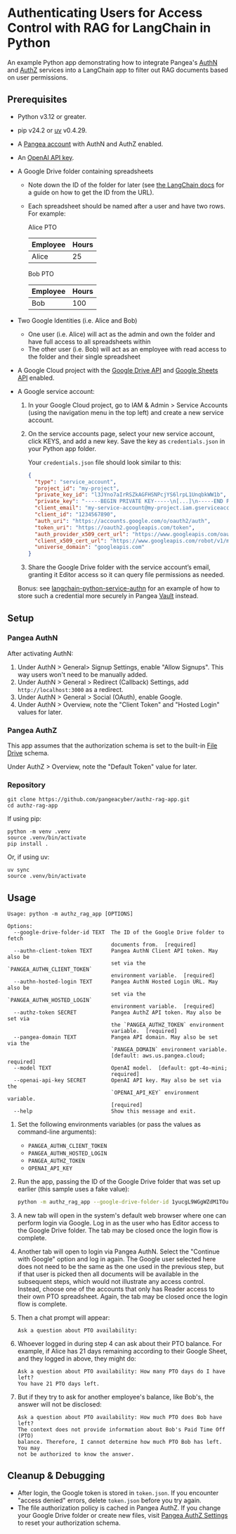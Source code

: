 # Authenticating Users for Access Control with RAG for LangChain in Python

An example Python app demonstrating how to integrate Pangea's [AuthN][]
and [AuthZ][] services into a LangChain app to filter out RAG documents based on
user permissions.

## Prerequisites

- Python v3.12 or greater.
- pip v24.2 or [uv][] v0.4.29.
- A [Pangea account][Pangea signup] with AuthN and AuthZ enabled.
- An [OpenAI API key][OpenAI API keys].
- A Google Drive folder containing spreadsheets

  - Note down the ID of the folder for later (see [the LangChain docs][retrieve-the-google-docs]
    for a guide on how to get the ID from the URL).
  - Each spreadsheet should be named after a user and have two rows. For example:

    Alice PTO

    | Employee | Hours |
    | -------- | ----- |
    | Alice    | 25    |

    Bob PTO

    | Employee | Hours |
    | -------- | ----- |
    | Bob      | 100   |

- Two Google Identities (i.e. Alice and Bob)
  - One user (i.e. Alice) will act as the admin and own the folder and have full
    access to all spreadsheets within
  - The other user (i.e. Bob) will act as an employee with read access to the
    folder and their single spreadsheet
- A Google Cloud project with the [Google Drive API][] and [Google Sheets API][] enabled.
- A Google service account:

  1. In your Google Cloud project, go to IAM & Admin > Service Accounts (using the navigation menu in the top left) and create a new service account.
  2. On the service accounts page, select your new service account, click KEYS, and add a new key. Save the key as `credentials.json` in your Python app folder.

     Your `credentials.json` file should look similar to this:

     ```json
     {
       "type": "service_account",
       "project_id": "my-project",
       "private_key_id": "l3JYno7aIrRSZkAGFHSNPcjYS6lrpL1UnqbkWW1b",
       "private_key": "-----BEGIN PRIVATE KEY-----\n[...]\n-----END PRIVATE KEY-----\n",
       "client_email": "my-service-account@my-project.iam.gserviceaccount.com",
       "client_id": "1234567890",
       "auth_uri": "https://accounts.google.com/o/oauth2/auth",
       "token_uri": "https://oauth2.googleapis.com/token",
       "auth_provider_x509_cert_url": "https://www.googleapis.com/oauth2/v1/certs",
       "client_x509_cert_url": "https://www.googleapis.com/robot/v1/metadata/x509/my-service-account%40my-project.iam.gserviceaccount.com",
       "universe_domain": "googleapis.com"
     }
     ```

  3. Share the Google Drive folder with the service account’s email, granting it Editor access so it can query file permissions as needed.

  Bonus: see [langchain-python-service-authn][] for an example of how to store such a credential more securely in Pangea [Vault][] instead.

## Setup

### Pangea AuthN

After activating AuthN:

1. Under AuthN > General> Signup Settings, enable "Allow Signups". This way
   users won't need to be manually added.
2. Under AuthN > General > Redirect (Callback) Settings,
   add `http://localhost:3000` as a redirect.
3. Under AuthN > General > Social (OAuth), enable Google.
4. Under AuthN > Overview, note the "Client Token" and "Hosted Login" values for
   later.

### Pangea AuthZ

This app assumes that the authorization schema is set to the built-in
[File Drive][reset-authorization-schema] schema.

Under AuthZ > Overview, note the "Default Token" value for later.

### Repository

```shell
git clone https://github.com/pangeacyber/authz-rag-app.git
cd authz-rag-app
```

If using pip:

```shell
python -m venv .venv
source .venv/bin/activate
pip install .
```

Or, if using uv:

```shell
uv sync
source .venv/bin/activate
```

## Usage

```
Usage: python -m authz_rag_app [OPTIONS]

Options:
  --google-drive-folder-id TEXT  The ID of the Google Drive folder to fetch
                                 documents from.  [required]
  --authn-client-token TEXT      Pangea AuthN Client API token. May also be
                                 set via the `PANGEA_AUTHN_CLIENT_TOKEN`
                                 environment variable.  [required]
  --authn-hosted-login TEXT      Pangea AuthN Hosted Login URL. May also be
                                 set via the `PANGEA_AUTHN_HOSTED_LOGIN`
                                 environment variable.  [required]
  --authz-token SECRET           Pangea AuthZ API token. May also be set via
                                 the `PANGEA_AUTHZ_TOKEN` environment
                                 variable.  [required]
  --pangea-domain TEXT           Pangea API domain. May also be set via the
                                 `PANGEA_DOMAIN` environment variable.
                                 [default: aws.us.pangea.cloud; required]
  --model TEXT                   OpenAI model.  [default: gpt-4o-mini;
                                 required]
  --openai-api-key SECRET        OpenAI API key. May also be set via the
                                 `OPENAI_API_KEY` environment variable.
                                 [required]
  --help                         Show this message and exit.
```

1.  Set the following environments variables (or pass the values as command-line
    arguments):

    - `PANGEA_AUTHN_CLIENT_TOKEN`
    - `PANGEA_AUTHN_HOSTED_LOGIN`
    - `PANGEA_AUTHZ_TOKEN`
    - `OPENAI_API_KEY`

1.  Run the app, passing the ID of the Google Drive folder that was set up
    earlier (this sample uses a fake value):

    ```bash
    python -m authz_rag_app --google-drive-folder-id 1yucgL9WGgWZdM1TOuKkeghlPizuzMYb5
    ```

1.  A new tab will open in the system's default web browser where one can perform
    login via Google. Log in as the user who has Editor access to the Google
    Drive folder. The tab may be closed once the login flow is complete.
1.  Another tab will open to login via Pangea AuthN. Select the
    "Continue with Google" option and log in again. The Google user selected here
    does not need to be the same as the one used in the previous step, but if
    that user is picked then all documents will be available in the subsequent
    steps, which would not illustrate any access control. Instead, choose one of
    the accounts that only has Reader access to their own PTO spreadsheet.
    Again, the tab may be closed once the login flow is complete.
1.  Then a chat prompt will appear:

    ```
    Ask a question about PTO availability:
    ```

1.  Whoever logged in during step 4 can ask about their PTO balance. For
    example, if Alice has 21 days remaining according to their Google Sheet, and
    they logged in above, they might do:

    ```
    Ask a question about PTO availability: How many PTO days do I have left?
    You have 21 PTO days left.
    ```

1.  But if they try to ask for another employee's balance, like Bob's, the
    answer will not be disclosed:

    ```
    Ask a question about PTO availability: How much PTO does Bob have left?
    The context does not provide information about Bob's Paid Time Off (PTO)
    balance. Therefore, I cannot determine how much PTO Bob has left. You may
    not be authorized to know the answer.
    ```

## Cleanup & Debugging

- After login, the Google token is stored in `token.json`. If you encounter
  "access denied" errors, delete `token.json` before you try again.
- The file authorization policy is cached in Pangea AuthZ. If you change your
  Google Drive folder or create new files, visit [Pangea AuthZ Settings][] to
  reset your authorization schema.

[AuthN]: https://pangea.cloud/docs/authn/
[AuthZ]: https://pangea.cloud/docs/authz/
[Pangea AuthZ Settings]: https://console.pangea.cloud/service/authz/settings
[Vault]: https://pangea.cloud/docs/vault/
[Pangea signup]: https://pangea.cloud/signup
[reset-authorization-schema]: https://pangea.cloud/docs/authz/general#reset-authorization-schema
[langchain-python-service-authn]: https://github.com/pangeacyber/langchain-python-service-authn
[OpenAI API keys]: https://platform.openai.com/api-keys
[uv]: https://docs.astral.sh/uv/
[Google Drive API]: https://console.cloud.google.com/flows/enableapi?apiid=drive.googleapis.com
[Google Sheets API]: https://console.cloud.google.com/flows/enableapi?apiid=sheets.googleapis.com
[retrieve-the-google-docs]: https://python.langchain.com/docs/integrations/retrievers/google_drive/#retrieve-the-google-docs
